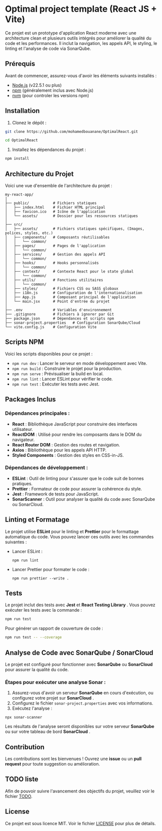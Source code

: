 # Optimal project template (React JS + Vite)

Ce projet est un prototype d'application React moderne avec une architecture clean et plusieurs outils intégrés pour améliorer la qualité du code et les performances. Il inclut la navigation, les appels API, le styling, le linting et l'analyse de code via SonarQube.

## Prérequis

Avant de commencer, assurez-vous d'avoir les éléments suivants installés :

- [Node.js](https://nodejs.org/) (v22.5.1 ou plus)
- [npm](https://www.npmjs.com/) (généralement inclus avec Node.js)
- [nvm](https://github.com/coreybutler/nvm-windows/releases) (pour controler les versions npm)
  
## Installation

1. Clonez le dépôt :
   
```bash
git clone https://github.com/mohamedbouanane/OptimalReact.git
```

```bash
cd OptimalReact
```

1. Installez les dépendances du projet :

```bash
npm install
```

## Architecture du Projet

Voici une vue d'ensemble de l'architecture du projet :

```
my-react-app/
│
├── public/           # Fichiers statiques
│   ├── index.html    # Fichier HTML principal
│   ├── favicon.ico   # Icône de l'application
│   └── assets/       # Dossier pour les ressources statiques
│
├── src/
│   ├── assets/       # Fichiers statiques spécifiques, (Images, polices, styles, etc.)
│   ├── components/   # Composants réutilisables
│   │   └── common/
│   ├── pages/        # Pages de l'application
│   │   └── common/      
│   ├── services/     # Gestion des appels API
│   │   └── common/
│   ├── hooks/        # Hooks personnalisés
│   │   └── common/
│   ├── context/      # Contexte React pour le state global
│   │   └── common/
│   ├── utils/        # Fonctions utilitaires
│   │   └── common/
│   ├── styles/       # Fichiers CSS ou SASS globaux
│   ├── i18n.js       # Configuration de l'internationalisation
│   ├── App.js        # Composant principal de l'application
│   └── main.jsx      # Point d'entrée du projet
│
├── .env              # Variables d'environnement
├── .gitignore        # Fichiers à ignorer par Git
├── package.json      # Dépendances et scripts npm
├── sonar-project.properties   # Configuration SonarQube/Cloud
└── vite.config.js    # Configuration Vite
```

## Scripts NPM

Voici les scripts disponibles pour ce projet :

* `npm run dev` : Lancer le serveur en mode développement avec Vite.
* `npm run build` : Construire le projet pour la production.
* `npm run serve` : Prévisualiser la build en local.
* `npm run lint` : Lancer ESLint pour vérifier le code.
* `npm run test` : Exécuter les tests avec Jest.

## Packages Inclus

### Dépendances principales :

* **React** : Bibliothèque JavaScript pour construire des interfaces utilisateur.
* **ReactDOM** : Utilisé pour rendre les composants dans le DOM du navigateur.
* **React Router DOM** : Gestion des routes et navigation.
* **Axios** : Bibliothèque pour les appels API HTTP.
* **Styled Components** : Gestion des styles en CSS-in-JS.

### Dépendances de développement :

* **ESLint** : Outil de linting pour s'assurer que le code suit de bonnes pratiques.
* **Prettier** : Formateur de code pour assurer la cohérence du style.
* **Jest** : Framework de tests pour JavaScript.
* **SonarScanner** : Outil pour analyser la qualité du code avec SonarQube ou SonarCloud.

## Linting et Formatage

Le projet utilise **ESLint** pour le linting et **Prettier** pour le formattage automatique du code. Vous pouvez lancer ces outils avec les commandes suivantes :

* Lancer ESLint :

  ```
  npm run lint
  ```
* Lancer Prettier pour formater le code :

  ```
  npm run prettier --write .
  ```

## Tests

Le projet inclut des tests avec **Jest** et  **React Testing Library** . Vous pouvez exécuter les tests avec la commande :

```bash
npm run test
```

Pour générer un rapport de couverture de code :

```bash
npm run test -- --coverage
```

## Analyse de Code avec SonarQube / SonarCloud

Le projet est configuré pour fonctionner avec **SonarQube** ou **SonarCloud** pour assurer la qualité du code.

### Étapes pour exécuter une analyse Sonar :

1. Assurez-vous d'avoir un serveur **SonarQube** en cours d'exécution, ou configurez votre projet sur  **SonarCloud** .
2. Configurez le fichier `sonar-project.properties` avec vos informations.
3. Exécutez l'analyse :

```
npx sonar-scanner
```

Les résultats de l'analyse seront disponibles sur votre serveur **SonarQube** ou sur votre tableau de bord  **SonarCloud** .

## Contribution

Les contributions sont les bienvenues ! Ouvrez une **issue** ou un **pull request** pour toute suggestion ou amélioration.

## TODO liste

Afin de pouvoir suivre l'avancement des objectifs du projet, veuillez voir le fichier [TODO](/TODO.md).

## License

Ce projet est sous licence MIT. Voir le fichier [LICENSE](/LICENSE) pour plus de détails.
